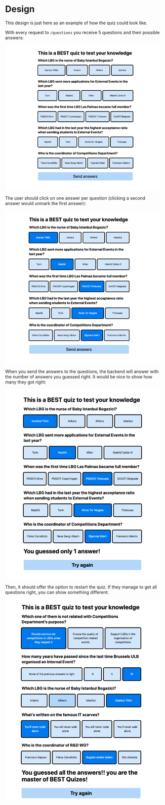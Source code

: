 # Design

This design is just here as an example of how the quiz could look like.

With every request to `/questions` you receive 5 questions and their possible answers:

![questions not filled yet](./questions1.png)

The user should click on one answer per question (clicking a second answer would unmark the first answer):

![questions filled](./questions2.png)

When you send the answers to the questions, the backend will answer with the number of answers you guessed right. It would be nice to show how many they got right:

![only one answer is right](./questions3.png)

Then, it should offer the option to restart the quiz. If they manage to get all questions right, you can show something different:

![All answers are right](./questions4.png)